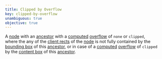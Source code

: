 ```yaml
---
title: Clipped by Overflow
key: clipped-by-overflow
unambiguous: true
objective: true
---
```


A [node][] with an [ancestor][] with a [computed][] [overflow][] of `none` or `clipped`, where the any of the [client rects][] of the [node][] is not fully contained by the [bounding box][] of this [ancestor][], or in case of a [computed][] [overflow][] of `clipped` by the [content box][] of this [ancestor][].

[node]: https://dom.spec.whatwg.org/#node 'DOM node, as of 2019/02/14'
[ancestor]: https://dom.spec.whatwg.org/#concept-tree-ancestor 'DOM ancestor, as of 2019/02/14'
[computed]: https://www.w3.org/TR/css-cascade-3/#computed-value
[overflow]: https://www.w3.org/TR/CSS22/visufx.html#overflow
[client rects]: https://drafts.csswg.org/cssom-view/#dom-element-getclientrects 'CSS working draft, node.getClientRects, 2020/02/14'
[bounding box]: https://www.w3.org/TR/css-ui-3/#valdef-box-sizing-border-box
[content box]: https://www.w3.org/TR/css-ui-3/#valdef-box-sizing-content-box
